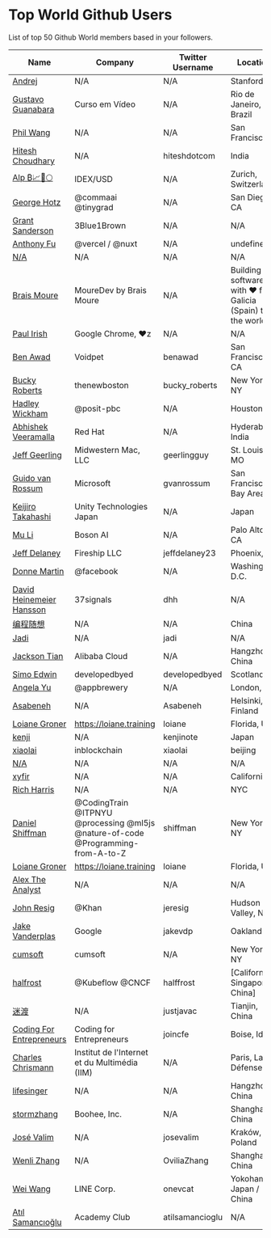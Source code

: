 # Top World Github Users

List of top 50 Github World members based in your followers.

<!-- START TOP USERS -->
| Name | Company | Twitter Username | Location | Repositories |
|------|---------|------------------|----------|--------------|
| [Andrej](https://github.com/karpathy) | N/A | N/A | Stanford | 56 |
| [Gustavo Guanabara](https://github.com/gustavoguanabara) | Curso em Vídeo | N/A | Rio de Janeiro, Brazil | 8 |
| [Phil Wang](https://github.com/lucidrains) | N/A | N/A | San Francisco | 359 |
| [Hitesh Choudhary](https://github.com/hiteshchoudhary) | N/A | hiteshdotcom | India | 113 |
| [Alp ₿📈🚀🌕](https://github.com/IDouble) | IDEX/USD | N/A | Zurich, Switzerland | 61 |
| [George Hotz](https://github.com/geohot) | @commaai @tinygrad  | N/A | San Diego, CA | 95 |
| [Grant Sanderson](https://github.com/3b1b) | 3Blue1Brown | N/A | N/A | 9 |
| [Anthony Fu](https://github.com/antfu) | @vercel / @nuxt | N/A | undefined | 384 |
| [N/A](https://github.com/CodeWithHarry) | N/A | N/A | N/A | 38 |
| [Brais Moure](https://github.com/mouredev) | MoureDev by Brais Moure | N/A | Building software with  ♥ from Galicia (Spain) to the world. | 51 |
| [Paul Irish](https://github.com/paulirish) | Google Chrome, ♥z | N/A | N/A | 366 |
| [Ben Awad](https://github.com/benawad) | Voidpet | benawad | San Francisco, CA | 257 |
| [Bucky Roberts](https://github.com/buckyroberts) | thenewboston | bucky_roberts | New York, NY | 45 |
| [Hadley Wickham](https://github.com/hadley) | @posit-pbc | N/A | Houston, TX | 298 |
| [Abhishek Veeramalla](https://github.com/iam-veeramalla) | Red Hat | N/A | Hyderabad, India | 72 |
| [Jeff Geerling](https://github.com/geerlingguy) | Midwestern Mac, LLC | geerlingguy | St. Louis, MO | 304 |
| [Guido van Rossum](https://github.com/gvanrossum) | Microsoft | gvanrossum | San Francisco Bay Area | 26 |
| [Keijiro Takahashi](https://github.com/keijiro) | Unity Technologies Japan | N/A | Japan | 880 |
| [Mu Li](https://github.com/mli) | Boson AI | N/A | Palo Alto, CA | 20 |
| [Jeff Delaney](https://github.com/codediodeio) | Fireship LLC | jeffdelaney23 | Phoenix, AZ | 65 |
| [Donne Martin](https://github.com/donnemartin) | @facebook | N/A | Washington, D.C. | 27 |
| [David Heinemeier Hansson](https://github.com/dhh) | 37signals | dhh | N/A | 4 |
| [编程随想](https://github.com/programthink) | N/A | N/A | China | 5 |
| [Jadi](https://github.com/jadijadi) | N/A | jadi | N/A | 98 |
| [Jackson Tian](https://github.com/JacksonTian) | Alibaba Cloud | N/A | Hangzhou, China | 271 |
| [Simo Edwin](https://github.com/developedbyed) | developedbyed | developedbyed | Scotland | 20 |
| [Angela Yu](https://github.com/angelabauer) | @appbrewery | N/A | London, UK | 46 |
| [Asabeneh](https://github.com/Asabeneh) | N/A | Asabeneh | Helsinki, Finland | 178 |
| [Loiane Groner](https://github.com/loiane) | https://loiane.training | loiane | Florida, US | 219 |
| [kenji](https://github.com/kenjinote) | N/A | kenjinote | Japan | 637 |
| [xiaolai](https://github.com/xiaolai) | inblockchain | xiaolai | beijing | 63 |
| [N/A](https://github.com/lllyasviel) | N/A | N/A | N/A | 51 |
| [xyfir](https://github.com/MrXyfir) | N/A | N/A | California | 6 |
| [Rich Harris](https://github.com/Rich-Harris) | N/A | N/A | NYC | 390 |
| [Daniel Shiffman](https://github.com/shiffman) | @CodingTrain @ITPNYU @processing  @ml5js @nature-of-code @Programming-from-A-to-Z  | shiffman | New York, NY | 172 |
| [Loiane Groner](https://github.com/loiane) | https://loiane.training | loiane | Florida, US | 219 |
| [Alex The Analyst](https://github.com/AlexTheAnalyst) | N/A | N/A | N/A | 15 |
| [John Resig](https://github.com/jeresig) | @Khan  | jeresig | Hudson Valley, NY | 111 |
| [Jake Vanderplas](https://github.com/jakevdp) | Google | jakevdp | Oakland CA | 239 |
| [cumsoft](https://github.com/cumsoft) | cumsoft | N/A | New York, NY | 8 |
| [halfrost](https://github.com/halfrost) | @Kubeflow @CNCF | halffrost | [California, Singapore, China] | 32 |
| [迷渡](https://github.com/justjavac) | N/A | justjavac | Tianjin, China | 413 |
| [Coding For Entrepreneurs](https://github.com/codingforentrepreneurs) | Coding for Entrepreneurs | joincfe | Boise, Idaho | 219 |
| [Charles Chrismann](https://github.com/Charles-Chrismann) | Institut de l'Internet et du Multimédia (IIM) | N/A | Paris, La Défense | 23 |
| [lifesinger](https://github.com/lifesinger) | N/A | N/A | Hangzhou, China | 2 |
| [stormzhang](https://github.com/stormzhang) | Boohee, Inc. | N/A | Shanghai, China | 5 |
| [José Valim](https://github.com/josevalim) | N/A | josevalim | Kraków, Poland | 50 |
| [Wenli Zhang](https://github.com/Ovilia) | N/A | OviliaZhang | Shanghai, China | 66 |
| [Wei Wang](https://github.com/onevcat) | LINE Corp. | onevcat | Yokohama, Japan / China | 220 |
| [Atıl Samancıoğlu](https://github.com/atilsamancioglu) | Academy Club | atilsamancioglu | N/A | 520 |
<!-- END TOP USERS -->
